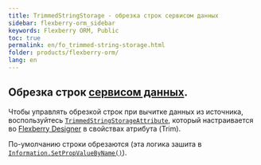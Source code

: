 ```yaml
---
title: TrimmedStringStorage - обрезка строк сервисом данных
sidebar: flexberry-orm_sidebar
keywords: Flexberry ORM, Public
toc: true
permalink: en/fo_trimmed-string-storage.html
folder: products/flexberry-orm/
lang: en
---
```


## Обрезка строк [сервисом данных](fo_data-service.html).

Чтобы управлять обрезкой строк при вычитке данных из источника, воспользуйтесь [`TrimmedStringStorageAttribute`](fo_attributes-class-data.html), который настраивается вo [Flexberry Designer](fd_flexberry-designer.html) в свойствах атрибута (Trim).

По-умолчанию строки обрезаются (эта логика зашита в [`Information.SetPropValueByName()`](fo_information-class-as-metadata-supervisor.html)).
